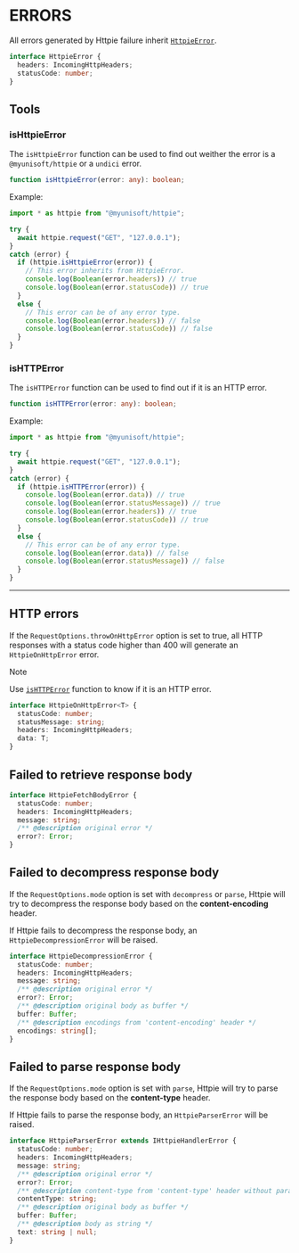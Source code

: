 # ERRORS

All errors generated by Httpie failure inherit [`HttpieError`](../src/class/HttpieCommonError.ts).

```ts
interface HttpieError {
  headers: IncomingHttpHeaders;
  statusCode: number;
}
```

## Tools

### isHttpieError

The `isHttpieError` function can be used to find out weither the error is a `@myunisoft/httpie` or a `undici` error.
```ts
function isHttpieError(error: any): boolean;
```

Example:
```ts
import * as httpie from "@myunisoft/httpie";

try {
  await httpie.request("GET", "127.0.0.1");
}
catch (error) {
  if (httpie.isHttpieError(error)) {
    // This error inherits from HttpieError.
    console.log(Boolean(error.headers)) // true
    console.log(Boolean(error.statusCode)) // true
  }
  else {
    // This error can be of any error type.
    console.log(Boolean(error.headers)) // false
    console.log(Boolean(error.statusCode)) // false
  }
}
```

### isHTTPError

The `isHTTPError` function can be used to find out if it is an HTTP error.
```ts
function isHTTPError(error: any): boolean;
```

Example:
```ts
import * as httpie from "@myunisoft/httpie";

try {
  await httpie.request("GET", "127.0.0.1");
}
catch (error) {
  if (httpie.isHTTPError(error)) {
    console.log(Boolean(error.data)) // true
    console.log(Boolean(error.statusMessage)) // true
    console.log(Boolean(error.headers)) // true
    console.log(Boolean(error.statusCode)) // true
  }
  else {
    // This error can be of any error type.
    console.log(Boolean(error.data)) // false
    console.log(Boolean(error.statusMessage)) // false
  }
}
```

---

## HTTP errors 

If the `RequestOptions.throwOnHttpError` option is set to true, all HTTP responses with a status code higher than 400 will generate an `HttpieOnHttpError` error.

> [!NOTE] 
> Use [`isHTTPError`](#ishttperror) function to know if it is an HTTP error.

```ts
interface HttpieOnHttpError<T> {
  statusCode: number;
  statusMessage: string;
  headers: IncomingHttpHeaders;
  data: T;
}
```

## Failed to retrieve response body

```ts
interface HttpieFetchBodyError {
  statusCode: number;
  headers: IncomingHttpHeaders;
  message: string;
  /** @description original error */
  error?: Error;
}
```

## Failed to decompress response body

If the `RequestOptions.mode` option is set with `decompress` or `parse`, Httpie will try to decompress the response body based on the **content-encoding** header.

If Httpie fails to decompress the response body, an `HttpieDecompressionError` will be raised.

```ts
interface HttpieDecompressionError {
  statusCode: number;
  headers: IncomingHttpHeaders;
  message: string;
  /** @description original error */
  error?: Error;
  /** @description original body as buffer */
  buffer: Buffer;
  /** @description encodings from 'content-encoding' header */
  encodings: string[];
}
```

## Failed to parse response body

If the `RequestOptions.mode` option is set with `parse`, Httpie will try to parse the response body based on the **content-type** header.

If Httpie fails to parse the response body, an `HttpieParserError` will be raised.

```ts
interface HttpieParserError extends IHttpieHandlerError {
  statusCode: number;
  headers: IncomingHttpHeaders;
  message: string;
  /** @description original error */
  error?: Error;
  /** @description content-type from 'content-type' header without params */
  contentType: string;
  /** @description original body as buffer */
  buffer: Buffer;
  /** @description body as string */
  text: string | null;
}
```
